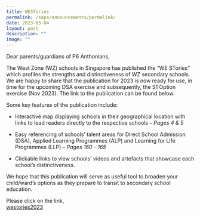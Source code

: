 ```yaml
---
title: WESTories
permalink: /saps/announcements/permalink/
date: 2023-05-04
layout: post
description: ""
image: ""
---
```

Dear parents/guardians of P6 Anthonians, 

The West Zone (WZ) schools in Singapore has published the “WE STories” which profiles the strengths and distinctiveness of WZ secondary schools. We are happy to share that the publication for 2023 is now ready for use, in time for the upcoming DSA exercise and subsequently, the S1 Option exercise (Nov 2023). The link to the publication can be found below.

Some key features of the publication include:

* Interactive map displaying schools in their geographical location with links to lead readers directly to the respective schools – _Pages 4 & 5_

* Easy referencing of schools’ talent areas for Direct School Admission (DSA), Applied Learning Programmes (ALP) and Learning for Life Programmes (LLP) – _Pages 160 - 165_

* Clickable links to view schools’ videos and artefacts that showcase each school’s distinctiveness.

We hope that this publication will serve as useful tool to broaden your child/ward’s options as they prepare to transit to secondary school education.

  

Please click on the link,  
[westories2023](https://go.gov.sg/westories-official)